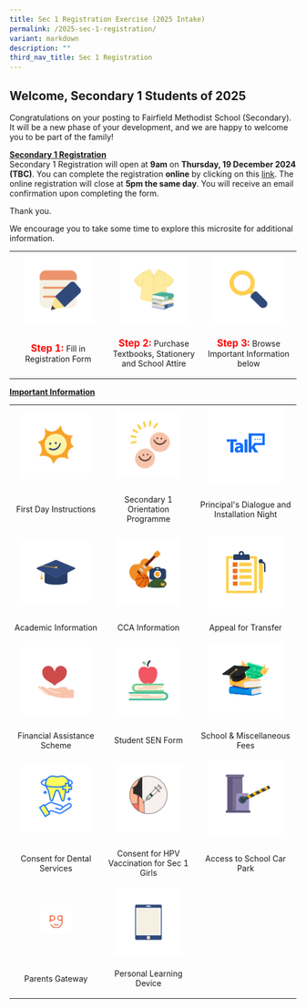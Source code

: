 ```yaml
---
title: Sec 1 Registration Exercise (2025 Intake)
permalink: /2025-sec-1-registration/
variant: markdown
description: ""
third_nav_title: Sec 1 Registration
---
```

<h2><strong>Welcome, Secondary 1 Students of 2025</strong></h2>
<p>Congratulations on your posting to Fairfield Methodist School (Secondary). It will be a new phase of your development, and we are happy to welcome you to be part of the family!&nbsp;</p>

<p><strong><u>Secondary 1 Registration</u></strong><br>
  Secondary 1 Registration will open at <strong>9am</strong> on <strong>Thursday, 19 December 2024 (TBC)</strong>. 
  You can complete the registration <strong>online</strong> by clicking on this <a href="https://go.gov.sg/2025sec1" rel="noopener nofollow" target="_blank">link</a>. 
  The online registration will close at <strong>5pm the same day</strong>. You will receive an email confirmation upon completing the form.&nbsp;</p>

<p>Thank you.</p>
<p>We encourage you to take some time to explore this microsite for additional information.</p>

<table style="min-width: 75px;">
  <colgroup>
    <col>
    <col>
    <col>
  </colgroup>
  <tbody>
    <tr>
      <th style="text-align: center;">
        <a class="isomer-image-wrapper" href="https://go.gov.sg/2025sec1">
          <img height="auto" width="80%" alt="" src="/images/Parents/2024/Step_1_Registration.png">
        </a>
      </th>
      <th style="text-align: center;">
        <a class="isomer-image-wrapper" href="/sale-of-textbook">
          <img height="auto" width="80%" alt="" src="/images/Parents/2024/Step_2_Uniform___Books.png">
        </a>
      </th>
      <th style="text-align: center;">
        <div class="isomer-image-wrapper">
          <img height="auto" width="80%" alt="" src="/images/Parents/2024/Step_3_Important_Information.png">
        </div>
      </th>
    </tr>
    <tr>
      <td style="text-align: center;">
        <p><strong style="font-size: 1.2em; color: red;">Step 1: </strong>Fill in Registration Form</p>
      </td>
      <td style="text-align: center;">
        <p><strong style="font-size: 1.2em; color: red;">Step 2: </strong>Purchase Textbooks, Stationery and School Attire</p>
      </td>
      <td style="text-align: center;">
        <p><strong style="font-size: 1.2em; color: red;">Step 3: </strong>Browse Important Information below</p>
      </td>
    </tr>
  </tbody>
</table>

<p><strong><u>Important Information</u></strong></p>

<table style="min-width: 75px;">
  <colgroup>
    <col>
    <col>
    <col>
  </colgroup>
  <tbody>
    <tr>
      <th style="text-align: center;">
        <a class="isomer-image-wrapper" href="/start-of-school-2025">
          <img height="auto" width="80%" alt="" src="/images/Parents/2024/First_Day_of_School.png">
        </a>
      </th>
      <th style="text-align: center;">
        <a class="isomer-image-wrapper" href="/secondary-1-orientation-programme">
          <img height="auto" width="80%" alt="" src="/images/Parents/2024/Orientation_Information.png">
        </a>
      </th>
      <th style="text-align: center;">
        <a class="isomer-image-wrapper" href="/principal-s-dialogue-and-installation-night-programme">
          <img height="auto" width="80%" alt="" src="/images/Parents/2024/P_talk.png">
        </a>
      </th>
    </tr>
    <tr>
      <td style="text-align: center;">
        <p>First Day Instructions</p>
      </td>
      <td style="text-align: center;">
        <p>Secondary 1 Orientation Programme</p>
      </td>
      <td style="text-align: center;">
        <p>Principal's Dialogue and Installation Night</p>
      </td>
    </tr>
    <tr>
      <td style="text-align: center;">
        <a class="isomer-image-wrapper" href="/academic-information">
          <img height="auto" width="80%" alt="" src="/images/Parents/2024/Academic_Information.png">
        </a>
      </td>
      <td style="text-align: center;">
        <a class="isomer-image-wrapper" href="/secondary-1-cca-registration">
          <img height="auto" width="80%" alt="" src="/images/Parents/2024/CCA_Information.png">
        </a>
      </td>
      <td style="text-align: center;">
        <a class="isomer-image-wrapper" href="/appeal-for-transfer">
          <img height="auto" width="80%" alt="" src="/images/Parents/2024/Appeal_Information.png">
        </a>
      </td>
    </tr>
    <tr>
      <td style="text-align: center;">
        <p>Academic Information</p>
      </td>
      <td style="text-align: center;">
        <p>CCA Information</p>
      </td>
      <td style="text-align: center;">
        <p>Appeal for Transfer</p>
      </td>
    </tr>
    <tr>
      <td style="text-align: center;">
        <a class="isomer-image-wrapper" href="/financial-assistance-scheme-2025">
          <img height="auto" width="80%" alt="" src="/images/Parents/2024/Financial_Assistance.png">
        </a>
      </td>
      <td style="text-align: center;">
        <a class="isomer-image-wrapper" href="/sen-form">
          <img height="auto" width="80%" alt="" src="/images/Parents/2024/SEN.png">
        </a>
      </td>
      <td style="text-align: center;">
        <a class="isomer-image-wrapper" href="/school-miscellaneous-fees-2025">
          <img height="auto" width="80%" alt="" src="/images/Parents/2024/school_fees.png">
        </a>
      </td>
    </tr>
    <tr>
      <td style="text-align: center;">
        <p>Financial Assistance Scheme</p>
      </td>
      <td style="text-align: center;">
        <p>Student SEN Form</p>
      </td>
      <td style="text-align: center;">
        <p>School &amp; Miscellaneous Fees</p>
      </td>
    </tr>
    <tr>
      <td style="text-align: center;">
        <a class="isomer-image-wrapper" href="/consent-for-dental-services">
          <img height="auto" width="80%" alt="" src="/images/Parents/2024/CS_for_Dental_Services.png">
        </a>
      </td>
      <td style="text-align: center;">
        <a class="isomer-image-wrapper" href="/consent-for-hpv-vaccination-for-sec-1-girls">
          <img height="auto" width="80%" alt="" src="/images/Parents/2024/CS_for_vaccination.png">
        </a>
      </td>
      <td style="text-align: center;">
        <a class="isomer-image-wrapper" href="/access-to-school-car-park">
          <img height="auto" width="80%" alt="" src="/images/Parents/2024/Access_to_car_park.png">
        </a>
      </td>
    </tr>
    <tr>
      <td style="text-align: center;">
        <p>Consent for Dental Services</p>
      </td>
      <td style="text-align: center;">
        <p>Consent for HPV Vaccination for Sec 1 Girls</p>
      </td>
      <td style="text-align: center;">
        <p>Access to School Car Park</p>
      </td>
    </tr>
    <tr>
      <td style="text-align: center;">
        <a class="isomer-image-wrapper" href="/parents-gateway">
          <img height="auto" width="40%" alt="" src="/images/Parents/2024/Parents_Gateway.png">
        </a>
      </td>
      <td style="text-align: center;">
        <a class="isomer-image-wrapper" href="/personal-learning-device">
          <img height="auto" width="80%" alt="" src="/images/Parents/2024/Personal_Learning_Device.png">
        </a>
      </td>
      <td style="text-align: center;">
        <p>&nbsp;</p>
      </td>
    </tr>
    <tr>
      <td style="text-align: center;">
        <p>Parents Gateway</p>
      </td>
      <td style="text-align: center;">
        <p>Personal Learning Device</p>
      </td>
      <td style="text-align: center;">
        <p>&nbsp;</p>
      </td>
    </tr>
  </tbody>
</table>